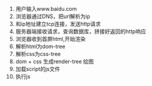 1. 用户输入www.baidu.com
2. 浏览器通过DNS，把url解析为ip
3. 和ip地址建立tcp连接，发送http请求
4. 服务器端接收请求，查询数据库，拼接好返回的http响应
5. 浏览器收到首屏html,开始渲染
6. 解析html为dom-tree
7. 解析css为css-tree
8. dom + css 生成render-tree 绘图
9. 加载script的js文件
10. 执行js